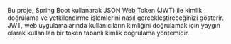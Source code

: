 Bu proje, Spring Boot kullanarak JSON Web Token (JWT) ile kimlik doğrulama ve yetkilendirme işlemlerini nasıl gerçekleştireceğinizi gösterir. JWT, web uygulamalarında kullanıcıların kimliğini doğrulamak için yaygın olarak kullanılan bir token tabanlı kimlik doğrulama yöntemidir.
